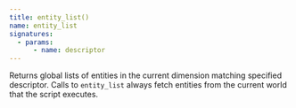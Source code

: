 ```yaml
---
title: entity_list()
name: entity_list
signatures:
  - params:
      - name: descriptor
---
```


Returns global lists of entities in the current dimension matching specified
descriptor. Calls to `entity_list` always fetch entities from the current world
that the script executes.
